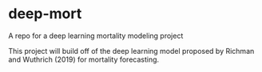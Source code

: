 # deep-mort
A repo for a deep learning mortality modeling project

This project will build off of the deep learning model proposed by Richman and Wuthrich (2019) for mortality forecasting. 


